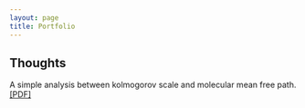 ```yaml
---
layout: page
title: Portfolio
---
```


## Thoughts

A simple analysis between kolmogorov scale and molecular mean free path. [[PDF]](../documents/publications/1802.04972.pdf)


